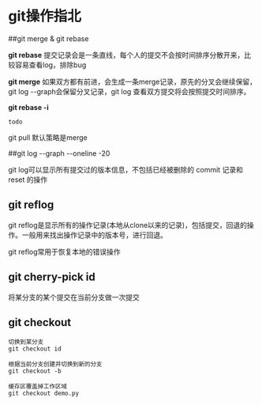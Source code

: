 # git操作指北

##git merge & git rebase

**git rebase** 提交记录会是一条直线，每个人的提交不会按时间排序分散开来，比较容易查看log，排除bug

**git merge** 如果双方都有前进，会生成一条merge记录，原先的分叉会继续保留，git log --graph会保留分叉记录，git log 查看双方提交将会按照提交时间排序。 

**git rebase -i**

```
todo
```

git pull 默认策略是merge

##git log --graph --oneline -20

git log可以显示所有提交过的版本信息，不包括已经被删除的 commit 记录和 reset 的操作

## git reflog



git reflog是显示所有的操作记录(本地从clone以来的记录)，包括提交，回退的操作。一般用来找出操作记录中的版本号，进行回退。

git reflog常用于恢复本地的错误操作



## git cherry-pick id

将某分支的某个提交在当前分支做一次提交



## git checkout

```
切换到某分支
git checkout id

根据当前分支创建并切换到新的分支
git checkout -b 

缓存区覆盖掉工作区域
git checkout demo.py 
```

